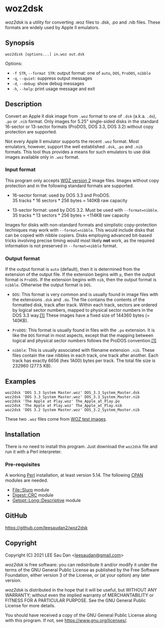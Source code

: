 # woz2dsk #

*woz2dsk* is a utility for converting .woz files to .dsk, .po and .nib
files.  These formats are widely used by Apple II emulators.


## Synopsis ##

    woz2disk [options...] in.woz out.dsk

Options:

* `-f STR`, `--format STR`:
  output format: one of `auto`, `DOS`, `ProDOS`, `nibble`
* `-q`, `--quiet`:
  suppress output messages
* `-d`, `--debug`:
  show debug messages
* `-h`, `--help`:
  print usage message and exit


## Description ##

Convert an Apple II disk image from `.woz` format
to one of `.dsk` (a.k.a. `.do`), `.po` or `.nib` format.
Only images for 5.25" single-sided disks
in the standard 16-sector or 13-sector formats
(ProDOS, DOS 3.3, DOS 3.2)
without copy protection
are supported.

Not every Apple II emulator supports the recent `.woz` format.
Most emulators, however, support the well established
`.dsk`, `.po` and `.nib` formats.
This tool thus provides a means for such emulators to
use disk images available only in `.woz` format.


### Input format ###

This program only accepts
[WOZ version 2](https://applesaucefdc.com/woz/reference2/) image files.
Images without copy protection and in the following standard formats
are supported.

* 16-sector format: used by DOS 3.3 and ProDOS.  
  35 tracks * 16 sectors * 256 bytes = 140KB raw capacity

* 13-sector format: used by DOS 3.2.  Must be used with `--format=nibble`.  
  35 tracks * 13 sectors * 256 bytes = <114KB raw capacity

Images for disks with non-standard formats and simplistic copy-protection
techniques may work with `--format=nibble`.
This would include disks that can be copied with nibble copiers.
Disks employing advanced bit-based tricks involving precise timing
would most likely **not** work, as the required information is not preserved
in `--format=nibble` format.

### Output format ###
If the output format is `auto` (default), then it is determined from
the extension of the output file.
If the extension begins with `p`, then the output format is `ProDOS`.
If the extension begins with `nib`, then the output format is `nibble`.
Otherwise the output format is `DOS`.

* `DOS`: This format is very common and is usually found in image files
  with the extensions `.dsk` and `.do`.
  The file contains the contents of the formatted disk,
  track after track.
  Within each track, sectors are ordered by logical sector numbers,
  mapped to physical sector numbers in the DOS 3.3 way.[[1]][r1]
  These images have a fixed size of 144360 bytes (= 140KB).

* `ProDOS`: This format is usually found in files with the `.po` extension.
  It is like the `DOS` format in most aspects, except that the
  mapping between logical and physical sector numbers follows
  the ProDOS convention.[[1]][r1]
  
* `nibble`: This is usually associated with filename extension `.nib`.
  These files contain the raw nibbles in each track, one track after another.
  Each track has exactly 6656 (hex 1A00) bytes per track.
  The total file size is 232960 (277.5 KB).

[r1]: http://www.applelogic.org/TheAppleIIEGettingStarted.html


## Examples ##

    woz2dsk 'DOS 3.3 System Master.woz' DOS_3.3_System_Master.dsk
    woz2dsk 'DOS 3.3 System Master.woz' DOS_3.3_System_Master.nib
    woz2dsk 'The Apple at Play.woz' The_Apple_at_Play.po
    woz2dsk 'The Apple at Play.woz' The_Apple_at_Play.nib
    woz2dsk 'DOS 3.2 System Master.woz' DOS_3.2_System_Master.nib

These two `.woz` files come from
[WOZ test images](http://evolutioninteractive.com/applesauce/woz_images.zip).


## Installation ##

There is no need to install this program.
Just download the `woz2dsk` file and run it with a
Perl interpreter.

### Pre-requisites ###

A working [Perl](https://www.perl.org/) installation, at least version 5.14.
The following [CPAN](https://www.cpan.org/) modules are needed.

* [File::Slurp](https://metacpan.org/pod/File::Slurp) module
* [Digest::CRC](https://metacpan.org/pod/Digest::CRC) module
* [Getopt::Long::Descriptive](https://metacpan.org/pod/Getopt::Long::Descriptive) module


## GitHub ##

<https://github.com/leesaudan2/woz2dsk>


## Copyright ##

Copyright (C) 2021 LEE Sau Dan <<leesaudan@gmail.com>>


*woz2dsk* is free software: you can redistribute it and/or modify
it under the terms of the GNU General Public License as published by
the Free Software Foundation, either version 3 of the License, or
(at your option) any later version.

*woz2dsk* is distributed in the hope that it will be useful,
but WITHOUT ANY WARRANTY; without even the implied warranty of
MERCHANTABILITY or FITNESS FOR A PARTICULAR PURPOSE.  See the
GNU General Public License for more details.

You should have received a copy of the GNU General Public License
along with this program.  If not, see <https://www.gnu.org/licenses/>.

